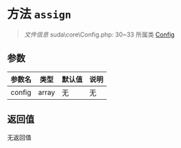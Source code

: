 # 方法 `assign`

> *文件信息* suda\core\Config.php: 30~33
> 所属类 [Config](../Config.md)




## 参数


| 参数名 | 类型 | 默认值 | 说明 |
|--------|-----|-------|-------|
| config |  array | 无 | 无 |



## 返回值

无返回值
